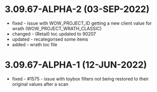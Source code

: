 # 3.09.67-ALPHA-2 (03-SEP-2022)
 - fixed - issue with WOW_PROJECT_ID getting a new client value for wrath (WOW_PROJECT_WRATH_CLASSIC)
 - changed - (Retail) toc updated to 90207
 - updated - recategorised some items
 - added - wrath toc file

# 3.09.67-ALPHA-1 (12-JUN-2022)
 - fixed - #1575 - issue with toybox filters not being restored to their original values after a scan
